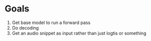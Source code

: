 # Goals

1. Get base model to run a forward pass
2. Do decoding
4. Get an audio snippet as input rather than just logtis or something
